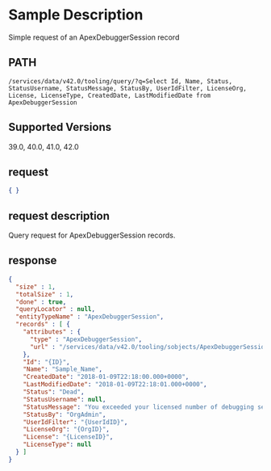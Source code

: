 # Sample Description
Simple request of an ApexDebuggerSession record

## PATH
```
/services/data/v42.0/tooling/query/?q=Select Id, Name, Status, StatusUsername, StatusMessage, StatusBy, UserIdFilter, LicenseOrg, License, LicenseType, CreatedDate, LastModifiedDate from ApexDebuggerSession
```
## Supported Versions
39.0, 40.0, 41.0, 42.0

## request
```json
{ }
```

## request description
Query request for ApexDebuggerSession records.

## response
```json
{
  "size" : 1,
  "totalSize" : 1,
  "done" : true,
  "queryLocator" : null,
  "entityTypeName" : "ApexDebuggerSession",
  "records" : [ {
    "attributes" : {
      "type" : "ApexDebuggerSession",
      "url" : "/services/data/v42.0/tooling/sobjects/ApexDebuggerSession/{ID}"
    },
    "Id": "{ID}",
    "Name": "Sample_Name",
    "CreatedDate": "2018-01-09T22:18:00.000+0000",
    "LastModifiedDate": "2018-01-09T22:18:01.000+0000",
    "Status": "Dead",
    "StatusUsername": null,
    "StatusMessage": "You exceeded your licensed number of debugging sessions. Please end other sessions or purchase more.",
    "StatusBy": "OrgAdmin",
    "UserIdFilter": "{UserIdID}",
    "LicenseOrg": "{OrgID}",
    "License": "{LicenseID}",
    "LicenseType": null
  } ]
}
```
